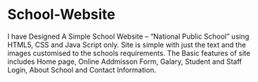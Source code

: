 # School-Website
I have Designed A Simple School Website – “National Public School” using HTML5, CSS and Java Script only. Site is simple with just the text and the images customised to the schools requirements. The Basic features of site includes Home page, Online Addmisson Form, Galary, Student and Staff Login, About School and Contact Information. 

